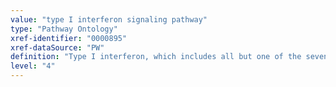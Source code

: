 ```yaml
---
value: "type I interferon signaling pathway"
type: "Pathway Ontology"
xref-identifier: "0000895"
xref-dataSource: "PW"
definition: "Type I interferon, which includes all but one of the seven known human genes, binds to distinct receptors that activate the Jak-Stat signaling pathway."
level: "4"
---
```

